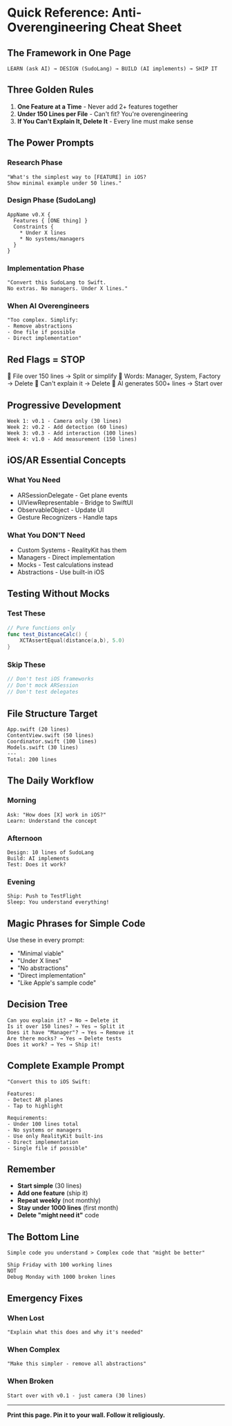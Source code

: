 # Quick Reference: Anti-Overengineering Cheat Sheet

## The Framework in One Page

```
LEARN (ask AI) → DESIGN (SudoLang) → BUILD (AI implements) → SHIP IT
```

## Three Golden Rules
1. **One Feature at a Time** - Never add 2+ features together
2. **Under 150 Lines per File** - Can't fit? You're overengineering
3. **If You Can't Explain It, Delete It** - Every line must make sense

## The Power Prompts

### Research Phase
```
"What's the simplest way to [FEATURE] in iOS?
Show minimal example under 50 lines."
```

### Design Phase (SudoLang)
```sudolang
AppName v0.X {
  Features { [ONE thing] }
  Constraints {
    * Under X lines
    * No systems/managers
  }
}
```

### Implementation Phase
```
"Convert this SudoLang to Swift.
No extras. No managers. Under X lines."
```

### When AI Overengineers
```
"Too complex. Simplify:
- Remove abstractions
- One file if possible
- Direct implementation"
```

## Red Flags = STOP

🚩 File over 150 lines → Split or simplify
🚩 Words: Manager, System, Factory → Delete
🚩 Can't explain it → Delete
🚩 AI generates 500+ lines → Start over

## Progressive Development

```
Week 1: v0.1 - Camera only (30 lines)
Week 2: v0.2 - Add detection (60 lines)
Week 3: v0.3 - Add interaction (100 lines)
Week 4: v1.0 - Add measurement (150 lines)
```

## iOS/AR Essential Concepts

### What You Need
- ARSessionDelegate - Get plane events
- UIViewRepresentable - Bridge to SwiftUI
- ObservableObject - Update UI
- Gesture Recognizers - Handle taps

### What You DON'T Need
- Custom Systems - RealityKit has them
- Managers - Direct implementation
- Mocks - Test calculations instead
- Abstractions - Use built-in iOS

## Testing Without Mocks

### Test These
```swift
// Pure functions only
func test_DistanceCalc() {
    XCTAssertEqual(distance(a,b), 5.0)
}
```

### Skip These
```swift
// Don't test iOS frameworks
// Don't mock ARSession
// Don't test delegates
```

## File Structure Target

```
App.swift (20 lines)
ContentView.swift (50 lines)
Coordinator.swift (100 lines)
Models.swift (30 lines)
---
Total: 200 lines
```

## The Daily Workflow

### Morning
```
Ask: "How does [X] work in iOS?"
Learn: Understand the concept
```

### Afternoon
```
Design: 10 lines of SudoLang
Build: AI implements
Test: Does it work?
```

### Evening
```
Ship: Push to TestFlight
Sleep: You understand everything!
```

## Magic Phrases for Simple Code

Use these in every prompt:
- "Minimal viable"
- "Under X lines"
- "No abstractions"
- "Direct implementation"
- "Like Apple's sample code"

## Decision Tree

```
Can you explain it? → No → Delete it
Is it over 150 lines? → Yes → Split it
Does it have "Manager"? → Yes → Remove it
Are there mocks? → Yes → Delete tests
Does it work? → Yes → Ship it!
```

## Complete Example Prompt

```
"Convert this to iOS Swift:

Features:
- Detect AR planes
- Tap to highlight

Requirements:
- Under 100 lines total
- No systems or managers
- Use only RealityKit built-ins
- Direct implementation
- Single file if possible"
```

## Remember

- **Start simple** (30 lines)
- **Add one feature** (ship it)
- **Repeat weekly** (not monthly)
- **Stay under 1000 lines** (first month)
- **Delete "might need it"** code

## The Bottom Line

```
Simple code you understand > Complex code that "might be better"

Ship Friday with 100 working lines
NOT
Debug Monday with 1000 broken lines
```

## Emergency Fixes

### When Lost
```
"Explain what this does and why it's needed"
```

### When Complex
```
"Make this simpler - remove all abstractions"
```

### When Broken
```
Start over with v0.1 - just camera (30 lines)
```

---

**Print this page. Pin it to your wall. Follow it religiously.**